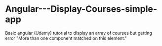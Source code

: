 # Angular---Display-Courses-simple-app
Basic angular (Udemy) tutorial to display an array of courses but getting error "More than one component matched on this element."
